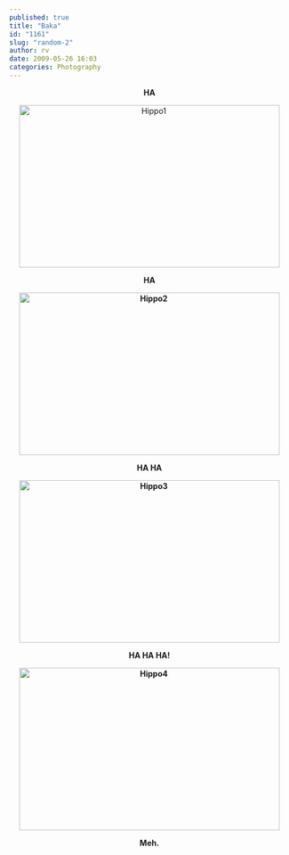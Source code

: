 ```yaml
---
published: true
title: "Baka"
id: "1161"
slug: "random-2"
author: rv
date: 2009-05-26 16:03
categories: Photography
---
```

<p style="text-align:center;"><strong>HA</strong></p>
<p style="text-align:center;"><a href="https://s3.amazonaws.com/cfwblog/uploads/2009/05/hippo1.gif"><img class="aligncenter size-full wp-image-1157" title="Hippo1" src="https://s3.amazonaws.com/cfwblog/uploads/2009/05/hippo1.gif" alt="Hippo1" width="468" height="292" /></a><strong> </strong></p>
<p style="text-align:center;"><strong>HA</strong></p>
<p style="text-align:center;"><strong><a href="https://s3.amazonaws.com/cfwblog/uploads/2009/05/hippo2.gif"><img class="aligncenter size-full wp-image-1158" title="Hippo2" src="https://s3.amazonaws.com/cfwblog/uploads/2009/05/hippo2.gif" alt="Hippo2" width="468" height="292" /></a></strong></p>
<p style="text-align:center;"><strong>HA HA</strong></p>
<p style="text-align:center;"><strong><a href="https://s3.amazonaws.com/cfwblog/uploads/2009/05/hippo3.gif"><img class="aligncenter size-full wp-image-1159" title="Hippo3" src="https://s3.amazonaws.com/cfwblog/uploads/2009/05/hippo3.gif" alt="Hippo3" width="468" height="292" /></a></strong></p>
<p style="text-align:center;"><strong>HA HA HA!</strong></p>
<p style="text-align:center;"><strong><a href="https://s3.amazonaws.com/cfwblog/uploads/2009/05/hippo4.gif"><img class="aligncenter size-full wp-image-1160" title="Hippo4" src="https://s3.amazonaws.com/cfwblog/uploads/2009/05/hippo4.gif" alt="Hippo4" width="468" height="292" /></a></strong></p>
<p style="text-align:center;"><strong>Meh.</strong></p>